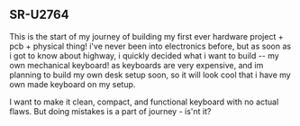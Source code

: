 ## SR-U2764
This is the start of my journey of building my first ever hardware project + pcb + physical thing! i've never been into electronics before, but as soon as i got to know about highway, i quickly decided what i want to build -- my own mechanical keyboard! as keyboards are very expensive, and im planning to build my own desk setup soon, so it will look cool that i have my own made keyboard on my setup.

I want to make it clean, compact, and functional keyboard with no actual flaws. But doing mistakes is a part of journey - is'nt it?